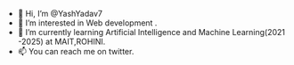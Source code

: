 - 👋 Hi, I’m @YashYadav7
- 👀 I’m interested in Web development .
- 🌱 I’m currently learning Artificial Intelligence and Machine Learning(2021 -2025) at MAIT,ROHINI.
- 📫 You can reach me on twitter.
